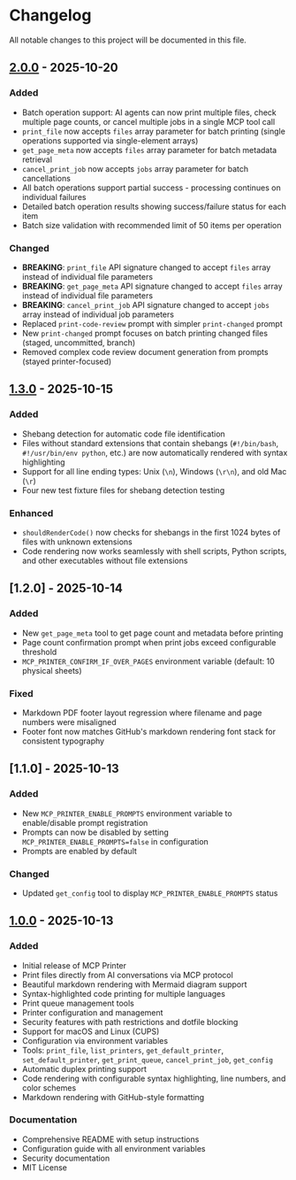 # Changelog

All notable changes to this project will be documented in this file.

## [2.0.0] - 2025-10-20

### Added
- Batch operation support: AI agents can now print multiple files, check multiple page counts, or cancel multiple jobs in a single MCP tool call
- `print_file` now accepts `files` array parameter for batch printing (single operations supported via single-element arrays)
- `get_page_meta` now accepts `files` array parameter for batch metadata retrieval
- `cancel_print_job` now accepts `jobs` array parameter for batch cancellations
- All batch operations support partial success - processing continues on individual failures
- Detailed batch operation results showing success/failure status for each item
- Batch size validation with recommended limit of 50 items per operation

### Changed
- **BREAKING**: `print_file` API signature changed to accept `files` array instead of individual file parameters
- **BREAKING**: `get_page_meta` API signature changed to accept `files` array instead of individual file parameters
- **BREAKING**: `cancel_print_job` API signature changed to accept `jobs` array instead of individual job parameters
- Replaced `print-code-review` prompt with simpler `print-changed` prompt
- New `print-changed` prompt focuses on batch printing changed files (staged, uncommitted, branch)
- Removed complex code review document generation from prompts (stayed printer-focused)

## [1.3.0] - 2025-10-15

### Added
- Shebang detection for automatic code file identification
- Files without standard extensions that contain shebangs (`#!/bin/bash`, `#!/usr/bin/env python`, etc.) are now automatically rendered with syntax highlighting
- Support for all line ending types: Unix (`\n`), Windows (`\r\n`), and old Mac (`\r`)
- Four new test fixture files for shebang detection testing

### Enhanced
- `shouldRenderCode()` now checks for shebangs in the first 1024 bytes of files with unknown extensions
- Code rendering now works seamlessly with shell scripts, Python scripts, and other executables without file extensions

## [1.2.0] - 2025-10-14

### Added
- New `get_page_meta` tool to get page count and metadata before printing
- Page count confirmation prompt when print jobs exceed configurable threshold
- `MCP_PRINTER_CONFIRM_IF_OVER_PAGES` environment variable (default: 10 physical sheets)

### Fixed
- Markdown PDF footer layout regression where filename and page numbers were misaligned
- Footer font now matches GitHub's markdown rendering font stack for consistent typography

## [1.1.0] - 2025-10-13

### Added
- New `MCP_PRINTER_ENABLE_PROMPTS` environment variable to enable/disable prompt registration
- Prompts can now be disabled by setting `MCP_PRINTER_ENABLE_PROMPTS=false` in configuration
- Prompts are enabled by default

### Changed
- Updated `get_config` tool to display `MCP_PRINTER_ENABLE_PROMPTS` status

## [1.0.0] - 2025-10-13

### Added
- Initial release of MCP Printer
- Print files directly from AI conversations via MCP protocol
- Beautiful markdown rendering with Mermaid diagram support
- Syntax-highlighted code printing for multiple languages
- Print queue management tools
- Printer configuration and management
- Security features with path restrictions and dotfile blocking
- Support for macOS and Linux (CUPS)
- Configuration via environment variables
- Tools: `print_file`, `list_printers`, `get_default_printer`, `set_default_printer`, `get_print_queue`, `cancel_print_job`, `get_config`
- Automatic duplex printing support
- Code rendering with configurable syntax highlighting, line numbers, and color schemes
- Markdown rendering with GitHub-style formatting

### Documentation
- Comprehensive README with setup instructions
- Configuration guide with all environment variables
- Security documentation
- MIT License

[2.0.0]: https://github.com/steveclarke/mcp-printer/releases/tag/v2.0.0
[1.3.0]: https://github.com/steveclarke/mcp-printer/releases/tag/v1.3.0
[1.0.0]: https://github.com/steveclarke/mcp-printer/releases/tag/v1.0.0

